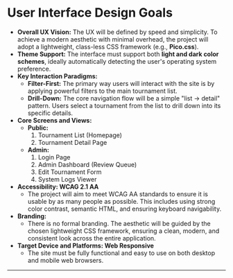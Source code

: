 # User Interface Design Goals

*   **Overall UX Vision:** The UX will be defined by speed and simplicity. To achieve a modern aesthetic with minimal overhead, the project will adopt a lightweight, class-less CSS framework (e.g., **Pico.css**).
*   **Theme Support:** The interface must support both **light and dark color schemes**, ideally automatically detecting the user's operating system preference.
*   **Key Interaction Paradigms:**
    *   **Filter-First:** The primary way users will interact with the site is by applying powerful filters to the main tournament list.
    *   **Drill-Down:** The core navigation flow will be a simple "list -> detail" pattern. Users select a tournament from the list to drill down into its specific details.
*   **Core Screens and Views:**
    *   **Public:**
        1.  Tournament List (Homepage)
        2.  Tournament Detail Page
    *   **Admin:**
        1.  Login Page
        2.  Admin Dashboard (Review Queue)
        3.  Edit Tournament Form
        4.  System Logs Viewer
*   **Accessibility: WCAG 2.1 AA**
    *   The project will aim to meet WCAG AA standards to ensure it is usable by as many people as possible. This includes using strong color contrast, semantic HTML, and ensuring keyboard navigability.
*   **Branding:**
    *   There is no formal branding. The aesthetic will be guided by the chosen lightweight CSS framework, ensuring a clean, modern, and consistent look across the entire application.
*   **Target Device and Platforms: Web Responsive**
    *   The site must be fully functional and easy to use on both desktop and mobile web browsers.

---
